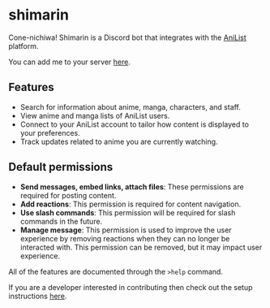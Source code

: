# shimarin

Cone-nichiwa! Shimarin is a Discord bot that integrates with the 
[AniList](https://anilist.co/) platform.

You can add me to your server [here](https://discordapp.com/oauth2/authorize?client_id=817606122697392188&scope=bot&permissions=2147543104).

## Features
- Search for information about anime, manga, characters, and staff.
- View anime and manga lists of AniList users.
- Connect to your AniList account to tailor how content is displayed to your 
preferences.
- Track updates related to anime you are currently watching.

## Default permissions
- **Send messages, embed links, attach files**: These permissions are required 
for posting content.
- **Add reactions**: This permission is required for content navigation.
- **Use slash commands**: This permission will be required for slash commands 
in the future.
- **Manage message**: This permission is used to improve the user experience by 
removing reactions when they can no longer be interacted with. This permission 
can be removed, but it may impact user experience.

All of the features are documented through the `>help` command.

If you are a developer interested in contributing then check out the setup 
instructions [here](./SETUP.md).

